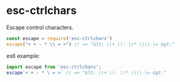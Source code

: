 # esc-ctrlchars
Escape control characters.

```javascript
const escape = require('esc-ctrlchars')
escape("< + - * \\ = >") // => "&lt; \\+ \\- \\* \\\\ \= &gt;"
```

es6 example:
```javascript
import escape from 'esc-ctrlchars';
escape`< + - * \ = >` // => "&lt; \\+ \\- \\* \\\\ \= &gt;"
```

